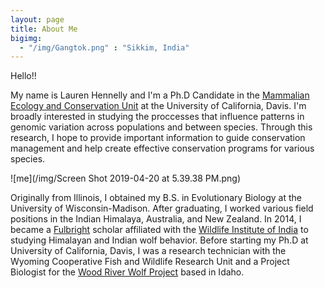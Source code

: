 ```yaml
---
layout: page
title: About Me
bigimg:
  - "/img/Gangtok.png" : "Sikkim, India"
---
```


Hello!! 

My name is Lauren Hennelly and I'm a Ph.D Candidate in the [Mammalian Ecology and Conservation Unit](https://mecu.ucdavis.edu/) at the University of California, Davis. I'm broadly interested in studying the proccesses that influence patterns in genomic variation across populations and between species. Through this research, I hope to provide important information to guide conservation management and help create effective conservation programs for various species.

![me](/img/Screen Shot 2019-04-20 at 5.39.38 PM.png)


Originally from Illinois, I obtained my B.S. in Evolutionary Biology at the University of Wisconsin-Madison. After graduating, I worked various field positions in the Indian Himalaya, Australia, and New Zealand. In 2014, I became a [Fulbright](https://us.fulbrightonline.org/) scholar affiliated with the [Wildlife Institute of India](http://www.wii.gov.in) to studying Himalayan and Indian wolf behavior. Before starting my Ph.D at University of California, Davis, I was a research technician with the Wyoming Cooperative Fish and Wildlife Research Unit and a Project Biologist for the [Wood River Wolf Project](https://www.woodriverwolfproject.org/) based in Idaho. 



